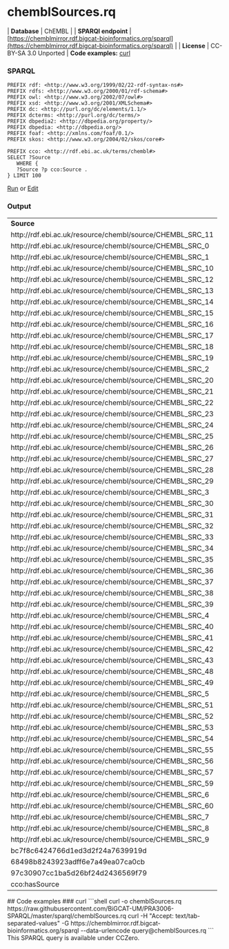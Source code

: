# chemblSources.rq
| **Database** | ChEMBL |
| **SPARQl endpoint** | [https://chemblmirror.rdf.bigcat-bioinformatics.org/sparql](https://chemblmirror.rdf.bigcat-bioinformatics.org/sparql) |
| **License** | CC-BY-SA 3.0 Unported |
**Code examples:** [curl](#curl)
### SPARQL
```sparql
PREFIX rdf: <http://www.w3.org/1999/02/22-rdf-syntax-ns#>
PREFIX rdfs: <http://www.w3.org/2000/01/rdf-schema#>
PREFIX owl: <http://www.w3.org/2002/07/owl#>
PREFIX xsd: <http://www.w3.org/2001/XMLSchema#>
PREFIX dc: <http://purl.org/dc/elements/1.1/>
PREFIX dcterms: <http://purl.org/dc/terms/>
PREFIX dbpedia2: <http://dbpedia.org/property/>
PREFIX dbpedia: <http://dbpedia.org/>
PREFIX foaf: <http://xmlns.com/foaf/0.1/>
PREFIX skos: <http://www.w3.org/2004/02/skos/core#>

PREFIX cco: <http://rdf.ebi.ac.uk/terms/chembl#>
SELECT ?Source
   WHERE {
   ?Source ?p cco:Source .
} LIMIT 100
```
[Run](https://chemblmirror.rdf.bigcat-bioinformatics.org/sparql/?query=PREFIX%20rdf%3A%20%3Chttp%3A%2F%2Fwww.w3.org%2F1999%2F02%2F22-rdf-syntax-ns%23%3E%0APREFIX%20rdfs%3A%20%3Chttp%3A%2F%2Fwww.w3.org%2F2000%2F01%2Frdf-schema%23%3E%0APREFIX%20owl%3A%20%3Chttp%3A%2F%2Fwww.w3.org%2F2002%2F07%2Fowl%23%3E%0APREFIX%20xsd%3A%20%3Chttp%3A%2F%2Fwww.w3.org%2F2001%2FXMLSchema%23%3E%0APREFIX%20dc%3A%20%3Chttp%3A%2F%2Fpurl.org%2Fdc%2Felements%2F1.1%2F%3E%0APREFIX%20dcterms%3A%20%3Chttp%3A%2F%2Fpurl.org%2Fdc%2Fterms%2F%3E%0APREFIX%20dbpedia2%3A%20%3Chttp%3A%2F%2Fdbpedia.org%2Fproperty%2F%3E%0APREFIX%20dbpedia%3A%20%3Chttp%3A%2F%2Fdbpedia.org%2F%3E%0APREFIX%20foaf%3A%20%3Chttp%3A%2F%2Fxmlns.com%2Ffoaf%2F0.1%2F%3E%0APREFIX%20skos%3A%20%3Chttp%3A%2F%2Fwww.w3.org%2F2004%2F02%2Fskos%2Fcore%23%3E%0A%0APREFIX%20cco%3A%20%3Chttp%3A%2F%2Frdf.ebi.ac.uk%2Fterms%2Fchembl%23%3E%0ASELECT%20%3FSource%0A%20%20%20WHERE%20%7B%0A%20%20%20%3FSource%20%3Fp%20cco%3ASource%20.%0A%7D%20LIMIT%20100%0A) or [Edit](https://chemblmirror.rdf.bigcat-bioinformatics.org/?q=PREFIX%20rdf%3A%20%3Chttp%3A%2F%2Fwww.w3.org%2F1999%2F02%2F22-rdf-syntax-ns%23%3E%0APREFIX%20rdfs%3A%20%3Chttp%3A%2F%2Fwww.w3.org%2F2000%2F01%2Frdf-schema%23%3E%0APREFIX%20owl%3A%20%3Chttp%3A%2F%2Fwww.w3.org%2F2002%2F07%2Fowl%23%3E%0APREFIX%20xsd%3A%20%3Chttp%3A%2F%2Fwww.w3.org%2F2001%2FXMLSchema%23%3E%0APREFIX%20dc%3A%20%3Chttp%3A%2F%2Fpurl.org%2Fdc%2Felements%2F1.1%2F%3E%0APREFIX%20dcterms%3A%20%3Chttp%3A%2F%2Fpurl.org%2Fdc%2Fterms%2F%3E%0APREFIX%20dbpedia2%3A%20%3Chttp%3A%2F%2Fdbpedia.org%2Fproperty%2F%3E%0APREFIX%20dbpedia%3A%20%3Chttp%3A%2F%2Fdbpedia.org%2F%3E%0APREFIX%20foaf%3A%20%3Chttp%3A%2F%2Fxmlns.com%2Ffoaf%2F0.1%2F%3E%0APREFIX%20skos%3A%20%3Chttp%3A%2F%2Fwww.w3.org%2F2004%2F02%2Fskos%2Fcore%23%3E%0A%0APREFIX%20cco%3A%20%3Chttp%3A%2F%2Frdf.ebi.ac.uk%2Fterms%2Fchembl%23%3E%0ASELECT%20%3FSource%0A%20%20%20WHERE%20%7B%0A%20%20%20%3FSource%20%3Fp%20cco%3ASource%20.%0A%7D%20LIMIT%20100%0A)


### Output
<!-- https://chemblmirror.rdf.bigcat-bioinformatics.org/sparql -->
<table>
  <tr>
    <td><b>Source</b></td>
  </tr>
  <tr>
    <td>http://rdf.ebi.ac.uk/resource/chembl/source/CHEMBL_SRC_11</td>
  </tr>
  <tr>
    <td>http://rdf.ebi.ac.uk/resource/chembl/source/CHEMBL_SRC_0</td>
  </tr>
  <tr>
    <td>http://rdf.ebi.ac.uk/resource/chembl/source/CHEMBL_SRC_1</td>
  </tr>
  <tr>
    <td>http://rdf.ebi.ac.uk/resource/chembl/source/CHEMBL_SRC_10</td>
  </tr>
  <tr>
    <td>http://rdf.ebi.ac.uk/resource/chembl/source/CHEMBL_SRC_12</td>
  </tr>
  <tr>
    <td>http://rdf.ebi.ac.uk/resource/chembl/source/CHEMBL_SRC_13</td>
  </tr>
  <tr>
    <td>http://rdf.ebi.ac.uk/resource/chembl/source/CHEMBL_SRC_14</td>
  </tr>
  <tr>
    <td>http://rdf.ebi.ac.uk/resource/chembl/source/CHEMBL_SRC_15</td>
  </tr>
  <tr>
    <td>http://rdf.ebi.ac.uk/resource/chembl/source/CHEMBL_SRC_16</td>
  </tr>
  <tr>
    <td>http://rdf.ebi.ac.uk/resource/chembl/source/CHEMBL_SRC_17</td>
  </tr>
  <tr>
    <td>http://rdf.ebi.ac.uk/resource/chembl/source/CHEMBL_SRC_18</td>
  </tr>
  <tr>
    <td>http://rdf.ebi.ac.uk/resource/chembl/source/CHEMBL_SRC_19</td>
  </tr>
  <tr>
    <td>http://rdf.ebi.ac.uk/resource/chembl/source/CHEMBL_SRC_2</td>
  </tr>
  <tr>
    <td>http://rdf.ebi.ac.uk/resource/chembl/source/CHEMBL_SRC_20</td>
  </tr>
  <tr>
    <td>http://rdf.ebi.ac.uk/resource/chembl/source/CHEMBL_SRC_21</td>
  </tr>
  <tr>
    <td>http://rdf.ebi.ac.uk/resource/chembl/source/CHEMBL_SRC_22</td>
  </tr>
  <tr>
    <td>http://rdf.ebi.ac.uk/resource/chembl/source/CHEMBL_SRC_23</td>
  </tr>
  <tr>
    <td>http://rdf.ebi.ac.uk/resource/chembl/source/CHEMBL_SRC_24</td>
  </tr>
  <tr>
    <td>http://rdf.ebi.ac.uk/resource/chembl/source/CHEMBL_SRC_25</td>
  </tr>
  <tr>
    <td>http://rdf.ebi.ac.uk/resource/chembl/source/CHEMBL_SRC_26</td>
  </tr>
  <tr>
    <td>http://rdf.ebi.ac.uk/resource/chembl/source/CHEMBL_SRC_27</td>
  </tr>
  <tr>
    <td>http://rdf.ebi.ac.uk/resource/chembl/source/CHEMBL_SRC_28</td>
  </tr>
  <tr>
    <td>http://rdf.ebi.ac.uk/resource/chembl/source/CHEMBL_SRC_29</td>
  </tr>
  <tr>
    <td>http://rdf.ebi.ac.uk/resource/chembl/source/CHEMBL_SRC_3</td>
  </tr>
  <tr>
    <td>http://rdf.ebi.ac.uk/resource/chembl/source/CHEMBL_SRC_30</td>
  </tr>
  <tr>
    <td>http://rdf.ebi.ac.uk/resource/chembl/source/CHEMBL_SRC_31</td>
  </tr>
  <tr>
    <td>http://rdf.ebi.ac.uk/resource/chembl/source/CHEMBL_SRC_32</td>
  </tr>
  <tr>
    <td>http://rdf.ebi.ac.uk/resource/chembl/source/CHEMBL_SRC_33</td>
  </tr>
  <tr>
    <td>http://rdf.ebi.ac.uk/resource/chembl/source/CHEMBL_SRC_34</td>
  </tr>
  <tr>
    <td>http://rdf.ebi.ac.uk/resource/chembl/source/CHEMBL_SRC_35</td>
  </tr>
  <tr>
    <td>http://rdf.ebi.ac.uk/resource/chembl/source/CHEMBL_SRC_36</td>
  </tr>
  <tr>
    <td>http://rdf.ebi.ac.uk/resource/chembl/source/CHEMBL_SRC_37</td>
  </tr>
  <tr>
    <td>http://rdf.ebi.ac.uk/resource/chembl/source/CHEMBL_SRC_38</td>
  </tr>
  <tr>
    <td>http://rdf.ebi.ac.uk/resource/chembl/source/CHEMBL_SRC_39</td>
  </tr>
  <tr>
    <td>http://rdf.ebi.ac.uk/resource/chembl/source/CHEMBL_SRC_4</td>
  </tr>
  <tr>
    <td>http://rdf.ebi.ac.uk/resource/chembl/source/CHEMBL_SRC_40</td>
  </tr>
  <tr>
    <td>http://rdf.ebi.ac.uk/resource/chembl/source/CHEMBL_SRC_41</td>
  </tr>
  <tr>
    <td>http://rdf.ebi.ac.uk/resource/chembl/source/CHEMBL_SRC_42</td>
  </tr>
  <tr>
    <td>http://rdf.ebi.ac.uk/resource/chembl/source/CHEMBL_SRC_43</td>
  </tr>
  <tr>
    <td>http://rdf.ebi.ac.uk/resource/chembl/source/CHEMBL_SRC_48</td>
  </tr>
  <tr>
    <td>http://rdf.ebi.ac.uk/resource/chembl/source/CHEMBL_SRC_49</td>
  </tr>
  <tr>
    <td>http://rdf.ebi.ac.uk/resource/chembl/source/CHEMBL_SRC_5</td>
  </tr>
  <tr>
    <td>http://rdf.ebi.ac.uk/resource/chembl/source/CHEMBL_SRC_51</td>
  </tr>
  <tr>
    <td>http://rdf.ebi.ac.uk/resource/chembl/source/CHEMBL_SRC_52</td>
  </tr>
  <tr>
    <td>http://rdf.ebi.ac.uk/resource/chembl/source/CHEMBL_SRC_53</td>
  </tr>
  <tr>
    <td>http://rdf.ebi.ac.uk/resource/chembl/source/CHEMBL_SRC_54</td>
  </tr>
  <tr>
    <td>http://rdf.ebi.ac.uk/resource/chembl/source/CHEMBL_SRC_55</td>
  </tr>
  <tr>
    <td>http://rdf.ebi.ac.uk/resource/chembl/source/CHEMBL_SRC_56</td>
  </tr>
  <tr>
    <td>http://rdf.ebi.ac.uk/resource/chembl/source/CHEMBL_SRC_57</td>
  </tr>
  <tr>
    <td>http://rdf.ebi.ac.uk/resource/chembl/source/CHEMBL_SRC_59</td>
  </tr>
  <tr>
    <td>http://rdf.ebi.ac.uk/resource/chembl/source/CHEMBL_SRC_6</td>
  </tr>
  <tr>
    <td>http://rdf.ebi.ac.uk/resource/chembl/source/CHEMBL_SRC_60</td>
  </tr>
  <tr>
    <td>http://rdf.ebi.ac.uk/resource/chembl/source/CHEMBL_SRC_7</td>
  </tr>
  <tr>
    <td>http://rdf.ebi.ac.uk/resource/chembl/source/CHEMBL_SRC_8</td>
  </tr>
  <tr>
    <td>http://rdf.ebi.ac.uk/resource/chembl/source/CHEMBL_SRC_9</td>
  </tr>
  <tr>
    <td>bc7f8c6424766d1ed3d2f24a7639919d</td>
  </tr>
  <tr>
    <td>68498b8243923adff6e7a49ea07ca0cb</td>
  </tr>
  <tr>
    <td>97c30907cc1ba5d26bf24d2436569f79</td>
  </tr>
  <tr>
    <td>cco:hasSource</td>
  </tr>
</table>
## Code examples
### curl
```shell
curl -o chemblSources.rq https://raw.githubusercontent.com/BiGCAT-UM/PRA3006-SPARQL/master/sparql/chemblSources.rq
curl -H "Accept: text/tab-separated-values" -G https://chemblmirror.rdf.bigcat-bioinformatics.org/sparql --data-urlencode query@chemblSources.rq
```
This SPARQL query is available under CCZero.
